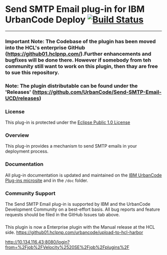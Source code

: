 # Send SMTP Email plug-in for IBM UrbanCode Deploy [![Build Status](https://travis-ci.org/IBM-UrbanCode/Send-SMTP-Email-UCD.svg?branch=master)](https://travis-ci.org/IBM-UrbanCode/Send-SMTP-Email-UCD)
---

### Important Note: The Codebase of the plugin has been moved into the HCL's enterprise GitHub (https://github01.hclpnp.com/).Further enhancements and bugfixes will be done there. However if somebody from teh community still want to work on this plugin, then thay are free to sue this repository.

### Note: The plugin distributable can be found under the 'Releases' (https://github.com/UrbanCode/Send-SMTP-Email-UCD/releases)

### License
This plug-in is protected under the [Eclipse Public 1.0 License](http://www.eclipse.org/legal/epl-v10.html)

### Overview
This plug-in provides a mechanism to send SMTP emails in your deployment process.

### Documentation
All plug-in documentation is updated and maintained on the [IBM UrbanCode Plug-ins microsite](https://developer.ibm.com/urbancode/plugins) and in the `/doc` folder.

### Community Support
The Send SMTP Email plug-in is supported by IBM and the UrbanCode Development Community on a best-effort basis. All bug reports and feature requests should be filed in the GitHub Issues tab above.


###
This plugin is now a Enterprise plugin with the Manual release at the HCL side.
https://github01.hclpnp.com/urbancode/upload-to-hcl-harbor


http://10.134.116.43:8080/login?from=%2Fjob%2FVelocity%2520SE%2Fjob%2Fplugins%2F



